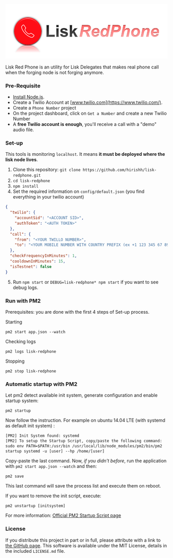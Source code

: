 ![Alt text](logo.png?raw=true "Title")

Lisk Red Phone is an utility for Lisk Delegates that makes real phone call when the forging node is not forging anymore.

### Pre-Requisite ###

- [Install Node.js](https://nodejs.org/download/).
- Create a Twilio Account at [www.twilio.com](https://www.twilio.com/).
- Create a `Phone Number` project
- On the project dashboard, click on `Get a Number` and create a new Twilio Number
- A **free Twilio account is enough**, you'll receive a call with a "demo" audio file.

### Set-up ###

This tools is monitoring `localhost`. It means **it must be deployed where the lisk node lives**.

1. Clone this repository: `git clone https://github.com/hirishh/lisk-redphone.git`
2. `cd lisk-redphone`
3. `npm install`
4. Set the required information on `config/default.json` (you find everything in your twilio account)
```json
{
  "twilio": {
    "accountSid": "<ACCOUNT SID>",
    "authToken": "<AUTH TOKEN>"
  },
  "call": {
    "from": "<YOUR TWILLO NUMBER>",
    "to": "<YOUR MOBILE NUMBER WITH COUNTRY PREFIX (ex +1 123 345 67 89)>"
  },
  "checkFrequencyInMinutes": 1,
  "cooldownInMinutes": 15,
  "isTestnet": false
}
```
5. Run `npm start` or `DEBUG=lisk-redphone* npm start` if you want to see debug logs.

 
### Run with PM2 ###

Prerequisites: you are done with the first 4 steps of Set-up process.

Starting
```
pm2 start app.json --watch
```

Checking logs
```
pm2 logs lisk-redphone
```

Stopping
```
pm2 stop lisk-redphone
```

### Automatic startup with PM2 ###

Let pm2 detect available init system, generate configuration and enable startup system:

```
pm2 startup
```

Now follow the instruction. For example on ubuntu 14.04 LTE (with systemd as default init system) :

```
[PM2] Init System found: systemd
[PM2] To setup the Startup Script, copy/paste the following command:
sudo env PATH=$PATH:/usr/bin /usr/local/lib/node_modules/pm2/bin/pm2 startup systemd -u [user] --hp /home/[user]
```

Copy-paste the last command. Now, *if you didn't before*, run the application with ```pm2 start app.json --watch``` and then:
```
pm2 save
```

This last command will save the process list and execute them on reboot.

If you want to remove the init script, execute:
```
pm2 unstartup [initsystem]
```

For more information:  [Official PM2 Startup Script page](http://pm2.keymetrics.io/docs/usage/startup/#generating-a-startup-script)

### License ###

If you distribute this project in part or in full, please attribute with a link to [the GitHub page](https://github.com/hirishh/lisk-redline). This software is available under the MIT License, details in the included `LICENSE.md` file.